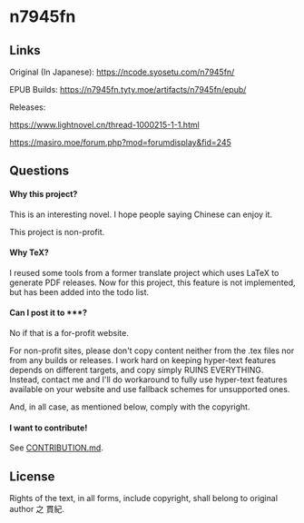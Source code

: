 # n7945fn

## Links
Original (In Japanese): https://ncode.syosetu.com/n7945fn/

EPUB Builds: https://n7945fn.tyty.moe/artifacts/n7945fn/epub/

Releases: 

https://www.lightnovel.cn/thread-1000215-1-1.html

https://masiro.moe/forum.php?mod=forumdisplay&fid=245

## Questions

#### Why this project?

This is an interesting novel. I hope people saying Chinese can enjoy it.

This project is non-profit.

#### Why TeX?

I reused some tools from a former translate project which uses LaTeX to generate PDF releases.
Now for this project, this feature is not implemented, but has been added into the todo list.

#### Can I post it to ***?

No if that is a for-profit website.

For non-profit sites, please don't copy content neither from the .tex files nor from any builds or releases.
I work hard on keeping hyper-text features depends on different targets, and copy simply RUINS EVERYTHING.
Instead, contact me and I'll do workaround to fully use hyper-text features available on your website and use
fallback schemes for unsupported ones.

And, in all case, as mentioned below, comply with the copyright.

#### I want to contribute!

See [CONTRIBUTION.md](https://github.com/tongyuantongyu/n7945fn/blob/master/CONTRIBUTION.md).

## License

Rights of the text, in all forms, include copyright, shall belong to original author 之 貫紀.